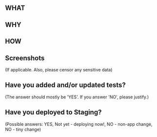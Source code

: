 ## WHAT

## WHY

## HOW

## Screenshots
(If applicable. Also, please censor any sensitive data)

## Have you added and/or updated tests?
(The answer should mostly be 'YES'. If you answer 'NO', please justify.)

## Have you deployed to Staging?
(Possible answers: YES, Not yet - deploying now!, NO - non-app change, NO - tiny change)
